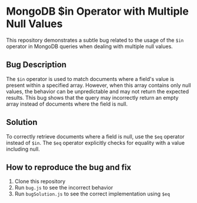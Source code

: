 # MongoDB $in Operator with Multiple Null Values

This repository demonstrates a subtle bug related to the usage of the `$in` operator in MongoDB queries when dealing with multiple null values.

## Bug Description
The `$in` operator is used to match documents where a field's value is present within a specified array. However, when this array contains only null values, the behavior can be unpredictable and may not return the expected results. This bug shows that the query may incorrectly return an empty array instead of documents where the field is null.

## Solution
To correctly retrieve documents where a field is null, use the `$eq` operator instead of `$in`. The `$eq` operator explicitly checks for equality with a value including null.

## How to reproduce the bug and fix
1. Clone this repository
2. Run `bug.js` to see the incorrect behavior
3. Run `bugSolution.js` to see the correct implementation using `$eq`